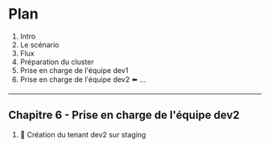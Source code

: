 # Plan

1. Intro
2. Le scénario
3. Flux
4. Préparation du cluster
5. Prise en charge de l'équipe dev1
6. Prise en charge de l'équipe dev2 ⬅️
…

----

## Chapitre 6 - Prise en charge de l'équipe dev2

1. 🔧 Création du tenant dev2 sur staging
